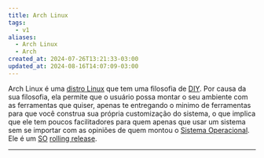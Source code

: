 ```yaml
---
title: Arch Linux
tags:
  - v1
aliases:
  - Arch Linux
  - Arch
created_at: 2024-07-26T13:21:33-03:00
updated_at: 2024-08-16T14:07:09-03:00
---
```


Arch Linux é uma [distro Linux](../../06/30/Distro_Linux.md) que tem uma filosofia de [DIY](../../../../ideias/2024/07/07/DIY.md). Por causa da sua filosofia, ela permite que o usuário possa montar o seu ambiente com as ferramentas que quiser, apenas te entregando o minimo de ferramentas para que você construa sua própria customização do sistema, o que implica que ele tem poucos facilitadores para quem apenas que usar um sistema sem se importar com as opiniões de quem montou o [Sistema Operacional](Sistema_Operacional.md). Ele é um [SO](Sistema_Operacional.md) [rolling release](../../../../ideias/2024/07/07/Rolling_Release.md).

---